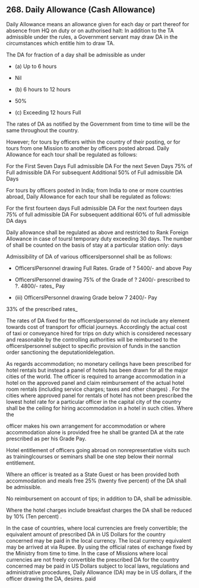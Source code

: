## 268. Daily Allowance (Cash Allowance)

Daily Allowance means an allowance given for each day or part thereof for absence from HQ on duty or on authorised halt: In addition to the TA admissible under the rules, a Government servant may draw DA in the circumstances which entitle him to draw TA.

The DA for fraction of a day shall be admissible as under

- (a) Up to 6 hours

- Nil

- (b) 6 hours to 12 hours

- 50%

- (c) Exceeding 12 hours Full

The rates of DA as notified by the Government from time to time will be the same throughout the country.

However; for tours by officers within the country of their posting, or for tours from one Mission to another by officers posted abroad. Daily Allowance for each tour shall be regulated as follows:

For the First Seven Days Full admissible DA For the next Seven Days 75% of Full admissible DA For subsequent Additional 50% of Full admissible DA Days

For tours by officers posted in India; from India to one or more countries abroad, Daily Allowance for each tour shall be regulated as follows:

For the first fourteen days Full admissible DA For the next fourteen days 75% of full admissible DA For subsequent additional 60% of full admissible DA days

Daily allowance shall be regulated as above and restricted to Rank Foreign Allowance in case of toursl temporary duty exceeding 30 days.  The number of shall be counted on the basis of stay at a particular station only: days

Admissibility of DA of various officerslpersonnel shall be as follows:

- OfficerslPersonnel drawing Full Rates. Grade of ? 5400/- and above Pay

- OfficerslPersonnel drawing 75% of the Grade of ? 2400/- prescribed to ?. 4800/- rates\_ Pay

- (iii) OfficerslPersonnel drawing Grade below 7 2400/- Pay

33% of the prescribed rates\_

The rates of DA fixed for the officerslpersonnel do not include any element towards cost of transport for official journeys. Accordingly the actual cost of taxi or conveyance hired for trips on duty which is considered necessary and reasonable by the controlling authorities will be reimbursed to the officerslpersonnel subject to specific provision of funds in the sanction order sanctioning the deputationldelegation.

As regards accommodation; no monetary ceilings have been prescribed for hotel rentals but instead a panel of hotels has been drawn for all the major cities of the world. The officer is required to arrange accommodation in a hotel on the approved panel and claim reimbursement of the actual hotel room rentals (including service charges; taxes and other charges) . For the cities where approved panel for rentals of hotel has not been prescribed the lowest hotel rate for a particular officer in the capital city of the country shall be the ceiling for  hiring accommodation in a hotel in such cities. Where the

officer makes his own arrangement for accommodation or where accommodation alone is provided free he shall be granted DA at the rate prescribed as per his Grade Pay.

Hotel entitlement of officers going abroad on nonrepresentative visits such as traininglcourses or seminars shall be one step below their normal entitlement.

Where an officer is treated as a State Guest or has been provided both accommodation and meals free 25% (twenty five percent) of the DA shall be admissible.

No reimbursement on account of tips; in addition to DA, shall be admissible.

Where the hotel charges include breakfast charges the DA shall be reduced by 10% (Ten percent) .

In the case of countries, where local currencies are freely convertible; the equivalent amount of prescribed DA in US Dollars for the country concerned may be paid in the local currency. The local currency equivalent may be arrived at via Rupee. By using the official rates of exchange fixed by the Ministry from time to time. In the case of Missions where local currencies are not freely convertible the prescribed DA for the country concerned may be paid in US Dollars subject to local laws, regulations and administrative procedures, Daily Allowance (DA) may be in US dollars, if the officer drawing the DA, desires. paid
